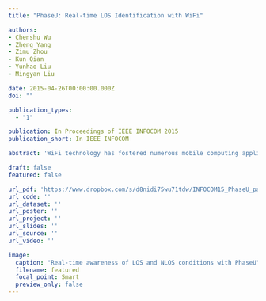```yaml
---
title: "PhaseU: Real-time LOS Identification with WiFi"

authors:
- Chenshu Wu
- Zheng Yang
- Zimu Zhou
- Kun Qian
- Yunhao Liu
- Mingyan Liu

date: 2015-04-26T00:00:00.000Z
doi: ""

publication_types:
  - "1"

publication: In Proceedings of IEEE INFOCOM 2015
publication_short: In IEEE INFOCOM

abstract: 'WiFi technology has fostered numerous mobile computing applications, such as adaptive communication, finegrained localization, gesture recognition, etc., which often achieve better performance or rely on the availability of Line-Of-Sight (LOS) signal propagation. Thus the awareness of LOS and NonLine-Of-Sight (NLOS) plays as a key enabler for them. Realtime LOS identification on commodity WiFi devices, however, is challenging due to limited bandwidth of WiFi and resulting coarse multipath resolution. In this work, we explore and exploit the phase feature of PHY layer information, harnessing both space diversity with antenna elements and frequency diversity with OFDM subcarriers. On this basis, we propose PhaseU, a real-time LOS identification scheme that works in both static and mobile scenarios on commodity WiFi infrastructure. Experimental results in various indoor scenarios demonstrate that PhaseU consistently outperforms previous approaches, achieving overall LOS and NLOS detection rates of 94.35% and 94.19% in static cases and both higher than 80% in mobile contexts. Furthermore, PhaseU achieves real-time capability with millisecond-level delay for a connected AP and 1-second delay for unconnected APs, which is far beyond existing approaches.'

draft: false
featured: false

url_pdf: 'https://www.dropbox.com/s/d8nidi75wu71tdw/INFOCOM15_PhaseU_paper.pdf?dl=0'
url_code: ''
url_dataset: ''
url_poster: ''
url_project: ''
url_slides: ''
url_source: ''
url_video: ''

image:
  caption: "Real-time awareness of LOS and NLOS conditions with PhaseU"
  filename: featured
  focal_point: Smart
  preview_only: false
---
```

